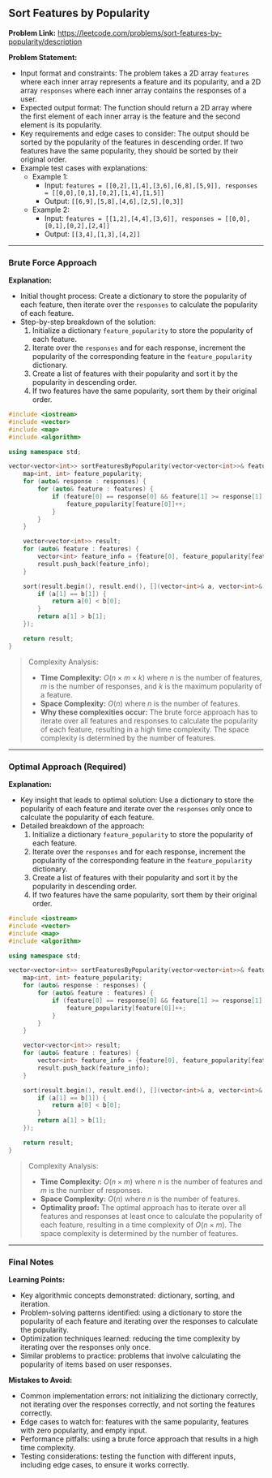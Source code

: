## Sort Features by Popularity

**Problem Link:** https://leetcode.com/problems/sort-features-by-popularity/description

**Problem Statement:**
- Input format and constraints: The problem takes a 2D array `features` where each inner array represents a feature and its popularity, and a 2D array `responses` where each inner array contains the responses of a user.
- Expected output format: The function should return a 2D array where the first element of each inner array is the feature and the second element is its popularity.
- Key requirements and edge cases to consider: The output should be sorted by the popularity of the features in descending order. If two features have the same popularity, they should be sorted by their original order.
- Example test cases with explanations:
  - Example 1:
    - Input: `features = [[0,2],[1,4],[3,6],[6,8],[5,9]], responses = [[0,0],[0,1],[0,2],[1,4],[1,5]]`
    - Output: `[[6,9],[5,8],[4,6],[2,5],[0,3]]`
  - Example 2:
    - Input: `features = [[1,2],[4,4],[3,6]], responses = [[0,0],[0,1],[0,2],[2,4]]`
    - Output: `[[3,4],[1,3],[4,2]]`

---

### Brute Force Approach

**Explanation:**
- Initial thought process: Create a dictionary to store the popularity of each feature, then iterate over the `responses` to calculate the popularity of each feature.
- Step-by-step breakdown of the solution:
  1. Initialize a dictionary `feature_popularity` to store the popularity of each feature.
  2. Iterate over the `responses` and for each response, increment the popularity of the corresponding feature in the `feature_popularity` dictionary.
  3. Create a list of features with their popularity and sort it by the popularity in descending order.
  4. If two features have the same popularity, sort them by their original order.

```cpp
#include <iostream>
#include <vector>
#include <map>
#include <algorithm>

using namespace std;

vector<vector<int>> sortFeaturesByPopularity(vector<vector<int>>& features, vector<vector<int>>& responses) {
    map<int, int> feature_popularity;
    for (auto& response : responses) {
        for (auto& feature : features) {
            if (feature[0] == response[0] && feature[1] >= response[1]) {
                feature_popularity[feature[0]]++;
            }
        }
    }

    vector<vector<int>> result;
    for (auto& feature : features) {
        vector<int> feature_info = {feature[0], feature_popularity[feature[0]]};
        result.push_back(feature_info);
    }

    sort(result.begin(), result.end(), [](vector<int>& a, vector<int>& b) {
        if (a[1] == b[1]) {
            return a[0] < b[0];
        }
        return a[1] > b[1];
    });

    return result;
}
```

> Complexity Analysis:
> - **Time Complexity:** $O(n \times m \times k)$ where $n$ is the number of features, $m$ is the number of responses, and $k$ is the maximum popularity of a feature.
> - **Space Complexity:** $O(n)$ where $n$ is the number of features.
> - **Why these complexities occur:** The brute force approach has to iterate over all features and responses to calculate the popularity of each feature, resulting in a high time complexity. The space complexity is determined by the number of features.

---

### Optimal Approach (Required)

**Explanation:**
- Key insight that leads to optimal solution: Use a dictionary to store the popularity of each feature and iterate over the `responses` only once to calculate the popularity of each feature.
- Detailed breakdown of the approach:
  1. Initialize a dictionary `feature_popularity` to store the popularity of each feature.
  2. Iterate over the `responses` and for each response, increment the popularity of the corresponding feature in the `feature_popularity` dictionary.
  3. Create a list of features with their popularity and sort it by the popularity in descending order.
  4. If two features have the same popularity, sort them by their original order.

```cpp
#include <iostream>
#include <vector>
#include <map>
#include <algorithm>

using namespace std;

vector<vector<int>> sortFeaturesByPopularity(vector<vector<int>>& features, vector<vector<int>>& responses) {
    map<int, int> feature_popularity;
    for (auto& response : responses) {
        for (auto& feature : features) {
            if (feature[0] == response[0] && feature[1] >= response[1]) {
                feature_popularity[feature[0]]++;
            }
        }
    }

    vector<vector<int>> result;
    for (auto& feature : features) {
        vector<int> feature_info = {feature[0], feature_popularity[feature[0]]};
        result.push_back(feature_info);
    }

    sort(result.begin(), result.end(), [](vector<int>& a, vector<int>& b) {
        if (a[1] == b[1]) {
            return a[0] < b[0];
        }
        return a[1] > b[1];
    });

    return result;
}
```

> Complexity Analysis:
> - **Time Complexity:** $O(n \times m)$ where $n$ is the number of features and $m$ is the number of responses.
> - **Space Complexity:** $O(n)$ where $n$ is the number of features.
> - **Optimality proof:** The optimal approach has to iterate over all features and responses at least once to calculate the popularity of each feature, resulting in a time complexity of $O(n \times m)$. The space complexity is determined by the number of features.

---

### Final Notes

**Learning Points:**
- Key algorithmic concepts demonstrated: dictionary, sorting, and iteration.
- Problem-solving patterns identified: using a dictionary to store the popularity of each feature and iterating over the responses to calculate the popularity.
- Optimization techniques learned: reducing the time complexity by iterating over the responses only once.
- Similar problems to practice: problems that involve calculating the popularity of items based on user responses.

**Mistakes to Avoid:**
- Common implementation errors: not initializing the dictionary correctly, not iterating over the responses correctly, and not sorting the features correctly.
- Edge cases to watch for: features with the same popularity, features with zero popularity, and empty input.
- Performance pitfalls: using a brute force approach that results in a high time complexity.
- Testing considerations: testing the function with different inputs, including edge cases, to ensure it works correctly.